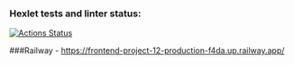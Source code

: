 ### Hexlet tests and linter status:
[![Actions Status](https://github.com/peperopuripuri/frontend-project-12/workflows/hexlet-check/badge.svg)](https://github.com/peperopuripuri/frontend-project-12/actions)

###Railway - https://frontend-project-12-production-f4da.up.railway.app/